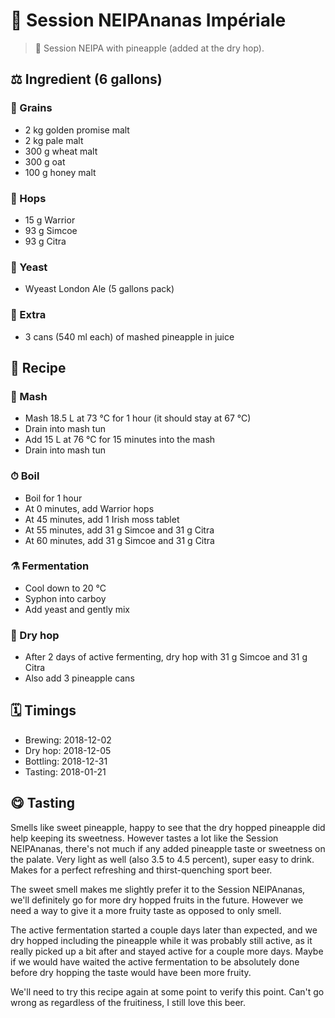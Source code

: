 # 🍺 Session NEIPAnanas Impériale

> 📝 Session NEIPA with pineapple (added at the dry hop).

##  ⚖️ Ingredient (6 gallons)

### 🌾 Grains

* 2 kg golden promise malt
* 2 kg pale malt
* 300 g wheat malt
* 300 g oat
* 100 g honey malt

### 🌿 Hops

* 15 g Warrior
* 93 g Simcoe
* 93 g Citra

### 🧫 Yeast

* Wyeast London Ale (5 gallons pack)

### 🍍 Extra

* 3 cans (540 ml each) of mashed pineapple in juice

## 📖 Recipe

### 🚰 Mash

* Mash 18.5 L at 73 °C for 1 hour (it should stay at 67 °C)
* Drain into mash tun
* Add 15 L at 76 °C for 15 minutes into the mash
* Drain into mash tun

### ⏱  Boil

* Boil for 1 hour
* At 0 minutes, add Warrior hops
* At 45 minutes, add 1 Irish moss tablet
* At 55 minutes, add 31 g Simcoe and 31 g Citra
* At 60 minutes, add 31 g Simcoe and 31 g Citra

### ⚗️ Fermentation

* Cool down to 20 °C
* Syphon into carboy
* Add yeast and gently mix

### 🌵 Dry hop

* After 2 days of active fermenting, dry hop with 31 g Simcoe and 31 g Citra
* Also add 3 pineapple cans

## 🗓 Timings

* Brewing: 2018-12-02
* Dry hop: 2018-12-05
* Bottling: 2018-12-31
* Tasting: 2018-01-21

## 😋 Tasting

Smells like sweet pineapple, happy to see that the dry hopped pineapple
did help keeping its sweetness. However tastes a lot like the Session
NEIPAnanas, there's not much if any added pineapple taste or sweetness
on the palate. Very light as well (also 3.5 to 4.5 percent), super easy
to drink. Makes for a perfect refreshing and thirst-quenching sport
beer.

The sweet smell makes me slightly prefer it to the Session NEIPAnanas,
we'll definitely go for more dry hopped fruits in the future. However we
need a way to give it a more fruity taste as opposed to only smell.

The active fermentation started a couple days later than expected, and
we dry hopped including the pineapple while it was probably still
active, as it really picked up a bit after and stayed active for a
couple more days. Maybe if we would have waited the active fermentation
to be absolutely done before dry hopping the taste would have been more
fruity.

We'll need to try this recipe again at some point to verify this point.
Can't go wrong as regardless of the fruitiness, I still love this beer.
